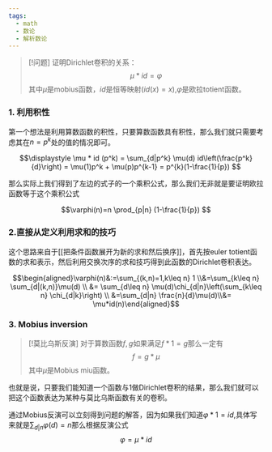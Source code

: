 ```yaml
---
tags:
  - math
  - 数论
  - 解析数论
---
```


> [!问题]
> 证明Dirichlet卷积的关系：$$\mu * id = \varphi$$
> 其中$\mu$是mobius函数，$id$是恒等映射($id(x)=x$),$\varphi$是欧拉totient函数。

### 1. 利用积性

第一个想法是利用算数函数的积性，只要算数函数具有积性，那么我们就只需要考虑其在$n=p^k$处的值的情况即可。

$$\displaystyle \mu * id (p^k) = \sum_{d|p^k} \mu(d) id\left(\frac{p^k}{d}\right) = \mu(1)p^k + \mu(p)p^{k-1} = p^{k}(1-\frac{1}{p}) $$

那么实际上我们得到了左边的式子的一个乘积公式，那么我们无非就是要证明欧拉函数等于这个乘积公式

$$\varphi(n)=n \prod_{p|n} (1-\frac{1}{p}) $$
### 2.直接从定义利用求和的技巧

这个思路来自于[[把条件函数展开为新的求和然后换序]]，首先按euler totient函数的求和表示，然后利用交换次序的求和技巧得到此函数的Dirichlet卷积表达。

$$\begin{aligned}\varphi(n)&:=\sum_{(k,n)=1,k\leq n} 1 \\&=\sum_{k\leq n} \sum_{d|(k,n)}\mu(d) \\ &= \sum_{d\leq n} \mu(d)\chi_{d|n}\left(\sum_{k\leq n} \chi_{d|k}\right) \\ &=\sum_{d|n} \frac{n}{d}\mu(d)\\&=  \mu*id(n)\end{aligned}$$

### 3. Mobius inversion

> [!莫比乌斯反演]
> 对于算数函数$f,g$如果满足$f*1=g$那么一定有$$f=g*\mu$$
> 其中$\mu$是Mobius miu函数。

也就是说，只要我们能知道一个函数与1做Dirichlet卷积的结果，那么我们就可以把这个函数表达为某种与莫比乌斯函数有关的卷积。

通过Mobius反演可以立刻得到问题的解答，因为如果我们知道$\varphi * 1 = id$,具体写来就是$\sum_{d|n}\varphi(d)=n$那么根据反演公式$$\varphi=\mu*id$$






